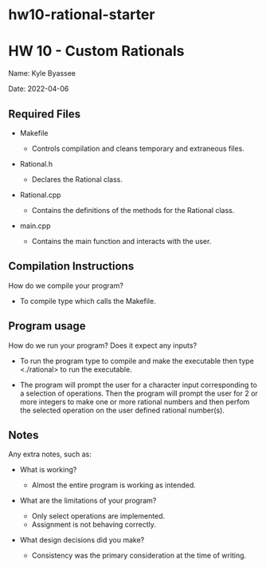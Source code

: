 # hw10-rational-starter
# HW 10 - Custom Rationals
Name: Kyle Byassee

Date: 2022-04-06

## Required Files
* Makefile
  * Controls compilation and cleans temporary and extraneous files.

* Rational.h
  * Declares the Rational class.

* Rational.cpp
  * Contains the definitions of the methods for the Rational class.

* main.cpp
  * Contains the main function and interacts with the user.

## Compilation Instructions
How do we compile your program?
* To compile type <make> which calls the Makefile.

## Program usage
How do we run your program?  Does it expect any inputs?
* To run the program type <make> to compile and make the executable then type <./rational> to run the executable.

* The program will prompt the user for a character input corresponding to a selection of operations. Then the program will prompt the user for 2 or more integers to make one or more rational numbers and then perfom the selected operation on the user defined rational number(s).

## Notes
Any extra notes, such as:
* What is working?
  * Almost the entire program is working as intended.

* What are the limitations of your program?
  * Only select operations are implemented.
  * Assignment is not behaving correctly.

* What design decisions did you make?
  * Consistency was the primary consideration at the time of writing.